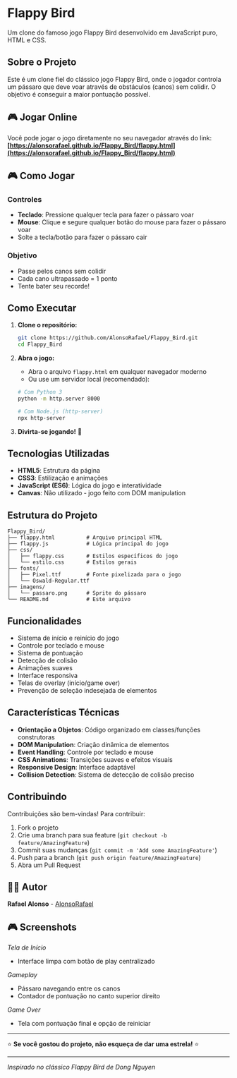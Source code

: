 # Flappy Bird

Um clone do famoso jogo Flappy Bird desenvolvido em JavaScript puro, HTML e CSS.

## Sobre o Projeto

Este é um clone fiel do clássico jogo Flappy Bird, onde o jogador controla um pássaro que deve voar através de obstáculos (canos) sem colidir. O objetivo é conseguir a maior pontuação possível.

## 🎮 Jogar Online

Você pode jogar o jogo diretamente no seu navegador através do link:
**[https://alonsorafael.github.io/Flappy_Bird/flappy.html](https://alonsorafael.github.io/Flappy_Bird/flappy.html)**

## 🎮 Como Jogar

### Controles

- **Teclado**: Pressione qualquer tecla para fazer o pássaro voar
- **Mouse**: Clique e segure qualquer botão do mouse para fazer o pássaro voar
- Solte a tecla/botão para fazer o pássaro cair

### Objetivo

- Passe pelos canos sem colidir
- Cada cano ultrapassado = 1 ponto
- Tente bater seu recorde!

## Como Executar

1. **Clone o repositório:**

   ```bash
   git clone https://github.com/AlonsoRafael/Flappy_Bird.git
   cd Flappy_Bird
   ```

2. **Abra o jogo:**

   - Abra o arquivo `flappy.html` em qualquer navegador moderno
   - Ou use um servidor local (recomendado):

   ```bash
   # Com Python 3
   python -m http.server 8000

   # Com Node.js (http-server)
   npx http-server
   ```

3. **Divirta-se jogando!** 🎉

## Tecnologias Utilizadas

- **HTML5**: Estrutura da página
- **CSS3**: Estilização e animações
- **JavaScript (ES6)**: Lógica do jogo e interatividade
- **Canvas**: Não utilizado - jogo feito com DOM manipulation

## Estrutura do Projeto

```
Flappy_Bird/
├── flappy.html          # Arquivo principal HTML
├── flappy.js            # Lógica principal do jogo
├── css/
│   ├── flappy.css       # Estilos específicos do jogo
│   └── estilo.css       # Estilos gerais
├── fonts/
│   ├── Pixel.ttf        # Fonte pixelizada para o jogo
│   └── Oswald-Regular.ttf
├── imagens/
│   └── passaro.png      # Sprite do pássaro
└── README.md            # Este arquivo
```

## Funcionalidades

- Sistema de início e reinício do jogo
- Controle por teclado e mouse
- Sistema de pontuação
- Detecção de colisão
- Animações suaves
- Interface responsiva
- Telas de overlay (início/game over)
- Prevenção de seleção indesejada de elementos

## Características Técnicas

- **Orientação a Objetos**: Código organizado em classes/funções construtoras
- **DOM Manipulation**: Criação dinâmica de elementos
- **Event Handling**: Controle por teclado e mouse
- **CSS Animations**: Transições suaves e efeitos visuais
- **Responsive Design**: Interface adaptável
- **Collision Detection**: Sistema de detecção de colisão preciso

## Contribuindo

Contribuições são bem-vindas! Para contribuir:

1. Fork o projeto
2. Crie uma branch para sua feature (`git checkout -b feature/AmazingFeature`)
3. Commit suas mudanças (`git commit -m 'Add some AmazingFeature'`)
4. Push para a branch (`git push origin feature/AmazingFeature`)
5. Abra um Pull Request

## 👨‍💻 Autor

**Rafael Alonso** - [AlonsoRafael](https://github.com/AlonsoRafael)

## 🎮 Screenshots

_Tela de Início_

- Interface limpa com botão de play centralizado

_Gameplay_

- Pássaro navegando entre os canos
- Contador de pontuação no canto superior direito

_Game Over_

- Tela com pontuação final e opção de reiniciar

---

⭐ **Se você gostou do projeto, não esqueça de dar uma estrela!** ⭐

---

_Inspirado no clássico Flappy Bird de Dong Nguyen_
